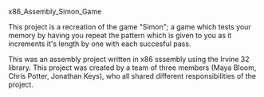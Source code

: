 x86_Assembly_Simon_Game

This project is a recreation of the game "Simon"; a game which tests your memory by having you repeat the pattern which is given to you as it increments it's length by one with each succesful pass.

This was an assembly project written in x86 sssembly using the Irvine 32 library. This project was created by a team of three members (Maya Bloom, Chris Potter, Jonathan Keys), who all shared different responsibilities of the project.
